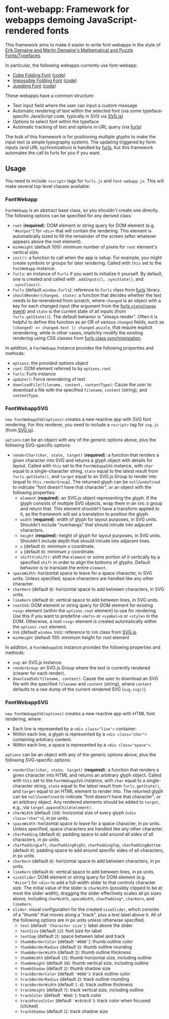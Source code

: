 # font-webapp: Framework for webapps demoing JavaScript-rendered fonts

This framework aims to make it easier to write font webapps in the style of
[Erik Demaine and Martin Demaine's Mathematical and Puzzle Fonts/Typefaces](https://erikdemaine.org/fonts/).

In particular, the following webapps currently use font-webapp:

* [Cube Folding Font](https://erikdemaine.org/fonts/cubefolding/)
  ([code](https://github.com/edemaine/font-cubefolding))
* [Impossible Folding Font](https://erikdemaine.org/fonts/impossible/)
  ([code](https://github.com/edemaine/font-impossible/))
* [Juggling Font](https://erikdemaine.org/fonts/juggling/)
  ([code](https://github.com/edemaine/font-juggling/))

These webapps have a common structure:

* Text input field where the user can input a custom message
* Automatic rendering of text within the selected font
  (via some typeface-specific JavaScript code,
   typically in SVG via [SVG.js](https://svgjs.dev/))
* Options to select font within the typeface
* Automatic tracking of text and options in URL query
  (via [furls](https://github.com/edemaine/furls))

The bulk of this framework is for positioning multiple glyphs to make the
input text (a simple typography system).
The updating triggered by form inputs (and URL sychronization) is handled by
[furls](https://github.com/edemaine/furls), but this framework automates the
call to furls for you if you want.

## Usage

You need to include `<script>` tags for `furls.js` and `font-webapp.js`.
This will make several top-level classes available:

### FontWebapp

`FontWebapp` is an abstract base class, so you shouldn't create one directly.
The following options can be specified for any derived class:

* `root` (**required**): DOM element or string query for DOM element
  (e.g. `"#output"`) for `<div>` that will contain the rendering.
  This element is automatically sized to fill the remainder of the screen
  (after whatever appears above the root element).
* `minHeight` (default 100): minimum number of pixels for `root` element's
  vertical size.
* `init()`: a function to call when the app is setup.
  For example, you might create symbols or groups for later rendering.
  Called with `this` set to the `FontWebapp` instance.
* `furls`: an instance of `Furls` if you want to initialize it yourself.
  By default, one is created and called with `.addInputs()`, `.syncState()`,
  and `.syncClass()`.
* `Furls` (default `window.Furls`): reference to `Furls` class
  from [furls](https://github.com/edemaine/furls) library.
* `shouldRender(changed, state)`: a function that decides whether the text
  needs to be rerendered from scratch, where `changed` is an object with a
  key for each changed input (the argument from the
  [furls `stateChange` event](https://github.com/edemaine/furls#events))
  and `state` is the current state of all inputs (from `furls.getState()`).
  The default behavior is "always render".
  Often it is helpful to define this function as an OR of various `changed`
  fields, such as `(changed) => changed.text || changed.puzzle`,
  that require explicit rerendering, while in other cases, implicitly modify
  the existing rendering using CSS classes from [furls class
  synchronization](https://github.com/edemaine/furls#class-synchronization).

In addition, a `FontWebapp` instance provides the following properties and
methods:

* `options`: the provided options object
* `root`: DOM element referred to by `options.root`
* `furls`: Furls instance
* `update()`: Force rerendering of text
* `downloadFile(filename, content, contentType)`: Cause the user to download a
  file with the specified `filename`, `content` (string), and `contentType`.

### FontWebappSVG

`new FontWebappSVG(options)` creates a new reactive app with SVG font rendering.
For this renderer, you need to include a `<script>` tag for `svg.js`
(from [SVG.js](https://svgjs.dev/)).

`options` can be an object with any of the generic options above, plus
the following SVG-specific options:

* `renderChar(char, state, target)` (**required**): a function that renders a
  given character into SVG and returns a glyph object with details for layout.
  Called with `this` set to the `FontWebappSVG` instance,
  with `char` equal to a single-character string,
  `state` equal to the latest result from `furls.getState()`, and
  `target` equal to an SVG.js Group to render into
  (equal to `this.renderGroup`).
  The returned glyph can be `null`/`undefined` to indicate "font doesn't have
  that character", or an object with the following properties:
  * `element` (**required**): an SVG.js object representing the glyph.
    If the glyph consists of multiple SVG objects, wrap them in an
    `SVG.G` group and return that.
    This element shouldn't have a transform applied to it,
    as the framework will set a translation to position the glyph.
  * `width` (**required**): width of glyph for layout purposes, in SVG units.
    Shouldn't include "overhangs" that should intrude into adjacent characters.
  * `height` (**required**): height of glyph for layout purposes, in SVG units.
    Shouldn't include depth that should intrude into adjacent lines.
  * `x` (default `0`): minimum *x* coordinate.
  * `y` (default `0`): minimum *y* coordinate.
  * `shiftY(shift)`: shift the `element` or some portion of it vertically
    by a specified `shift` in order to align the bottoms of glyphs.
    Default behavior is to translate the entire `element`.
* `spaceWidth`: horizontal space to leave for a space character, in SVG units.
  Unless specified, space characters are handled like any other character.
* `charKern` (default `0`): horizontal space to add between characters,
  in SVG units.
* `lineKern` (default `0`): vertical space to add between lines, in SVG units.
* `rootSVG`: DOM element or string query for DOM element for existing `<svg>`
  element (within the `options.root` element) to use for rendering.
  Use this if you want to predefine `<defs>` or `<symbol>`s or `<style>`
  in the DOM.  Otherwise, a root `<svg>` element is created automatically
  within the `options.root` element.
* `SVG` (default `window.SVG`): reference to `SVG` class from
  [SVG.js](https://svgjs.dev/).
* `minHeight` (default 100: minimum height for root element

In addition, a `FontWebappSVG` instance provides the following properties and
methods:

* `svg`: an SVG.js instance.
* `renderGroup`: an SVG.js Group where the text is currently rendered
  (clearer for each render).
* `downloadSVG(filename, content)`: Cause the user to download an SVG file
  with the specified `filename` and `content` (string), where `content`
  defaults to a raw dump of the current rendered SVG (`svg.svg()`).

### FontWebappSVG

`new FontWebappSVG(options)` creates a new reactive app with HTML font
rendering, where

* Each line is represented by a `<div class="line">` container.
* Within each line, a glyph is represented by a `<div class="char">`
  containing arbitrary content.
* Within each line, a space is represented by a `<div class="space">`.

`options` can be an object with any of the generic options above, plus
the following SVG-specific options:

* `renderChar(char, state, target)` (**required**): a function that renders a
  given character into HTML and returns an arbitrary glyph object.
  Called with `this` set to the `FontWebappSVG` instance,
  with `char` equal to a single-character string,
  `state` equal to the latest result from `furls.getState()`, and
  `target` equal to an HTML element to render into.
  The returned glyph can be `null`/`undefined` to indicate "font doesn't have
  that character", or an arbitrary object.
  Any rendered elements should be added to `target`, e.g., via
  `target.appendChild(element)`.
* `charWidth` (default `150`): horizontal size of every glyph
  (`<div class="char">`), in px units.
* `spaceWidth`: horizontal space to leave for a space character, in px units.
  Unless specified, space characters are handled like any other character.
* `charPadding` (default `0`): padding space to add around all sides of all
  characters, in px units.
* `charPaddingLeft`, `charPaddingRight`, `charPaddingTop`, `charPaddingBottom`
  (default `0`): padding space to add around specific sides of all characters,
  in px units.
* `charKern` (default `0`): horizontal space to add between characters,
  in px units.
* `lineKern` (default `0`): vertical space to add between lines, in px units.
* `sizeSlider`: DOM element or string query for DOM element (e.g. `"#size"`)
  for `<div>` to add a full-width slider to that controls character size.
  The initial value of the slider is `charWidth` (possibly clipped to be at
  most the slider width); dragging the slider effectively scales all px sizes
  above, including `charWidth`, `spaceWidth`, `charPadding*`, `charKern`, and
  `lineKern`.
* `slider`: visual configuration for the created `sizeSlider`, which consists
  of a "thumb" that moves along a "track", plus a text label above it.
  All of the following options are in px units unless otherwise specified.
  * `text` (default `'Character size'`): label above the slider
  * `textSize` (default `12`): font size for label
  * `textGap` (default `2`): space between label and track
  * `thumbBorderColor` (default `'#000'`): thumb outline color
  * `thumbBorderRadius` (default `5`): thumb outline rounding
  * `thumbBorderWidth` (default `2`): thumb outline thickness
  * `thumbWidth` (default `15`): thumb horizontal size, including outline
  * `thumbHeight` (default `30`): thumb vertical size, including outline
  * `thumbShadow` (default `2`): thumb shadow size
  * `trackBorderColor` (default `'#000'`): track outline color
  * `trackBorderRadius` (default `2`): track outline rounding
  * `trackBorderWidth` (default `1.4`): track outline thickness
  * `trackHeight` (default `7`): track vertical size, including outline
  * `trackColor` (default `'#bbb'`): track color
  * `trackFocusColor` (default `'#c8c8c8'`): track color when focused (clicked)
  * `trackShadow` (default `1`): track shadow size
